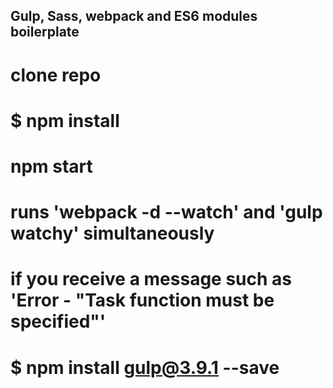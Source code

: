 ## Gulp, Sass, webpack and ES6 modules boilerplate
# clone repo
# $ npm install
# npm start
# runs 'webpack -d --watch' and 'gulp watchy' simultaneously
# if you receive a message such as 'Error - "Task function must be specified"'
# $ npm install gulp@3.9.1 --save

 
 